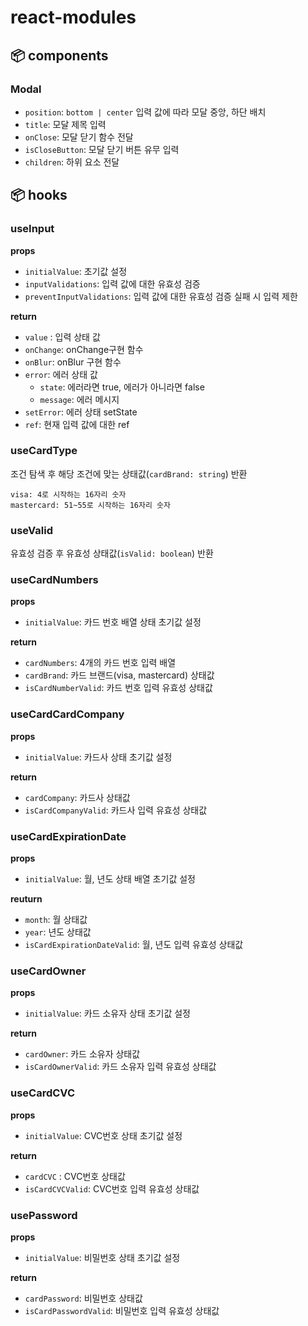 # react-modules

## 📦 components

### Modal

- `position`: `bottom | center` 입력 값에 따라 모달 중앙, 하단 배치
- `title`: 모달 제목 입력
- `onClose`: 모달 닫기 함수 전달
- `isCloseButton`: 모달 닫기 버튼 유무 입력
- `children`: 하위 요소 전달

## 📦 hooks

### useInput

**props**

- `initialValue`: 초기값 설정
- `inputValidations`: 입력 값에 대한 유효성 검증
- `preventInputValidations`: 입력 값에 대한 유효성 검증 실패 시 입력 제한

**return**

- `value` : 입력 상태 값
- `onChange`: onChange구현 함수
- `onBlur`: onBlur 구현 함수
- `error`: 에러 상태 값
  - `state`: 에러라면 true, 에러가 아니라면 false
  - `message`: 에러 메시지
- `setError`: 에러 상태 setState
- `ref`: 현재 입력 값에 대한 ref

### useCardType

조건 탐색 후 해당 조건에 맞는 상태값(`cardBrand: string`) 반환

```
visa: 4로 시작하는 16자리 숫자
mastercard: 51~55로 시작하는 16자리 숫자
```

### useValid

유효성 검증 후 유효성 상태값(`isValid: boolean`) 반환

### useCardNumbers

**props**

- `initialValue`: 카드 번호 배열 상태 초기값 설정

**return**

- `cardNumbers`: 4개의 카드 번호 입력 배열
- `cardBrand`: 카드 브랜드(visa, mastercard) 상태값
- `isCardNumberValid`: 카드 번호 입력 유효성 상태값

### useCardCardCompany

**props**

- `initialValue`: 카드사 상태 초기값 설정

**return**

- `cardCompany`: 카드사 상태값
- `isCardCompanyValid`: 카드사 입력 유효성 상태값

### useCardExpirationDate

**props**

- `initialValue`: 월, 년도 상태 배열 초기값 설정

**reuturn**

- `month`: 월 상태값
- `year`: 년도 상태값
- `isCardExpirationDateValid`: 월, 년도 입력 유효성 상태값

### useCardOwner

**props**

- `initialValue`: 카드 소유자 상태 초기값 설정

**return**

- `cardOwner`: 카드 소유자 상태값
- `isCardOwnerValid`: 카드 소유자 입력 유효성 상태값

### useCardCVC

**props**

- `initialValue`: CVC번호 상태 초기값 설정

**return**

- `cardCVC` : CVC번호 상태값
- `isCardCVCValid`: CVC번호 입력 유효성 상태값

### usePassword

**props**

- `initialValue`: 비밀번호 상태 초기값 설정

**return**

- `cardPassword`: 비밀번호 상태값
- `isCardPasswordValid`: 비밀번호 입력 유효성 상태값
